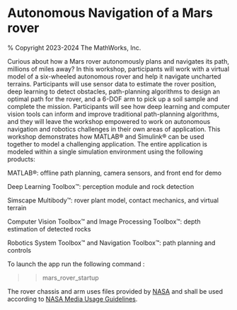 # Autonomous Navigation of a Mars rover

% Copyright 2023-2024 The MathWorks, Inc.

Curious about how a Mars rover autonomously plans and navigates its path, millions of miles away? In this workshop, participants will work with a virtual model of a six-wheeled autonomous rover and help it navigate uncharted terrains. Participants will use sensor data to estimate the rover position, deep learning to detect obstacles, path-planning algorithms to design an optimal path for the rover, and a 6-DOF arm to pick up a soil sample and complete the mission. Participants will see how deep learning and computer vision tools can inform and improve traditional path-planning algorithms, and they will leave the workshop empowered to work on autonomous navigation and robotics challenges in their own areas of application. This workshop demonstrates how MATLAB® and Simulink® can be used together to model a challenging application. The entire application is modeled within a single simulation environment using the following products:

MATLAB®: offline path planning, camera sensors, and front end for demo

Deep Learning Toolbox™: perception module and rock detection

Simscape Multibody™: rover plant model, contact mechanics, and virtual terrain

Computer Vision Toolbox™ and Image Processing Toolbox™: depth estimation of detected rocks

Robotics System Toolbox™ and Navigation Toolbox™: path planning and controls

To launch the app run the following command :
>> mars_rover_startup



The rover chassis and arm uses files provided by [NASA](https://nasa3d.arc.nasa.gov/detail/M2020-Model-Rover-STLs512020) and shall be used according to [NASA Media Usage Guidelines](https://www.nasa.gov/multimedia/guidelines/index.html).

